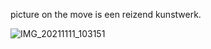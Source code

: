 picture on the move is een reizend kunstwerk.

![IMG_20211111_103151](https://github.com/picture-on-the-move/picture-on-the-move/assets/156547660/f33fe488-adf9-410a-9017-19ff0d7d89f0)
